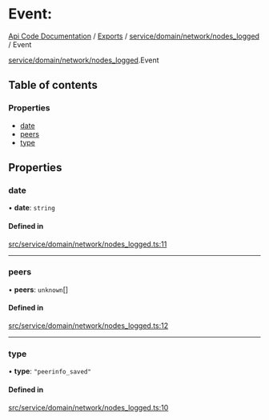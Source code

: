 # Event: 
 
[Api Code Documentation](../README.md) / [Exports](../modules.md) / [service/domain/network/nodes\_logged](../modules/service_domain_network_nodes_logged.md) / Event

[service/domain/network/nodes\_logged](../modules/service_domain_network_nodes_logged.md).Event

## Table of contents

### Properties

- [date](service_domain_network_nodes_logged.Event.md#date)
- [peers](service_domain_network_nodes_logged.Event.md#peers)
- [type](service_domain_network_nodes_logged.Event.md#type)

## Properties

### date

• **date**: `string`

#### Defined in

[src/service/domain/network/nodes_logged.ts:11](https://github.com/openkfw/TruBudget/blob/3cf6626/api/src/service/domain/network/nodes_logged.ts#L11)

___

### peers

• **peers**: `unknown`[]

#### Defined in

[src/service/domain/network/nodes_logged.ts:12](https://github.com/openkfw/TruBudget/blob/3cf6626/api/src/service/domain/network/nodes_logged.ts#L12)

___

### type

• **type**: ``"peerinfo_saved"``

#### Defined in

[src/service/domain/network/nodes_logged.ts:10](https://github.com/openkfw/TruBudget/blob/3cf6626/api/src/service/domain/network/nodes_logged.ts#L10)
